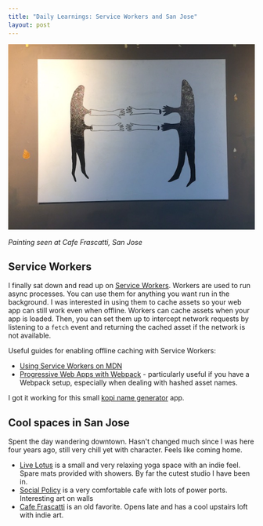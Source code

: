 ```yaml
---
title: "Daily Learnings: Service Workers and San Jose"
layout: post
---
```

![Cafe Frascatti art](/assets/images/learnings/cafe-frascatti-art.jpg)

_Painting seen at Cafe Frascatti, San Jose_

## Service Workers
I finally sat down and read up on [Service Workers](https://developer.mozilla.org/en-US/docs/Web/API/Service_Worker_API/Using_Service_Workers). Workers are used to run async processes. You can use them for anything you want run in the background. I was interested in using them to cache assets so your web app can still work even when offline. Workers can cache assets when your app is loaded. Then, you can set them up to intercept network requests by listening to a `fetch` event and returning the cached asset if the network is not available.

Useful guides for enabling offline caching with Service Workers:
* [Using Service Workers on MDN](https://developer.mozilla.org/en-US/docs/Web/API/Service_Worker_API/Using_Service_Workers)
* [Progressive Web Apps with Webpack](http://michalzalecki.com/progressive-web-apps-with-webpack/) - particularly useful if you have a Webpack setup, especially when dealing with hashed asset names.

I got it working for this small [kopi name generator](https://piratefsh.github.io/kopi-teh-namer/public/) app.

## Cool spaces in San Jose
Spent the day wandering downtown. Hasn't changed much since I was here four years ago, still very chill yet with character. Feels like coming home.

* [Live Lotus](https://www.live-lotus.com) is a small and very relaxing yoga space with an indie feel. Spare mats provided with showers. By far the cutest studio I have been in.
* [Social Policy](https://www.yelp.com/biz/social-policy-san-jose-3) is a very comfortable cafe with lots of power ports. Interesting art on walls
* [Cafe Frascatti](http://www.caffefrascati.com/) is an old favorite. Opens late and has a cool upstairs loft with indie art.